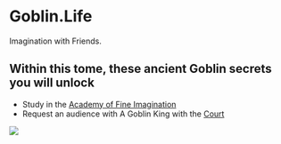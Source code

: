 # Goblin.Life
Imagination with Friends.

## Within this tome, these ancient Goblin secrets you will unlock
 - Study in the [Academy of Fine Imagination](https://github.com/AGoblinKing/goblin-life-content/wiki)
 - Request an audience with A Goblin King with the [Court](https://github.com/AGoblinKing/goblin-life-content/issues)
 
![](https://github.com/agoblinking/goblin-life-content/blob/main/remixable.gif)
